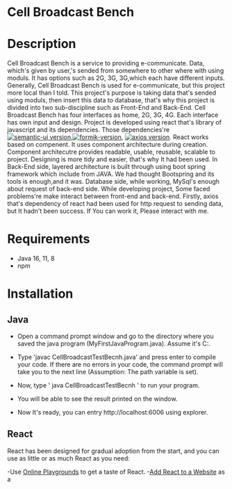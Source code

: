 # Cell Broadcast Bench

# Description
Cell Broadcast Bench is a service to providing e-communicate. Data, which's given by user,'s sended from somewhere to other where with using moduls.
It has options such as 2G, 3G, 3G,which each  have different inputs. Generally, Cell Broadcast Bench is used for e-communicate, but this project more local than I told.
This project's purpose is taking data that's sended using moduls, then insert this data to database, that's why this project is divided into two sub-discipline such as 
Front-End and Back-End. 
Cell Broadcast Bench has four interfaces as home, 2G, 3G, 4G. Each interface has own input and design. Project is developed using react that's library of javascript and its dependencies. Those dependencies're [![semantic-ui version](https://img.shields.io/cdnjs/v/semantic-ui.svg)](https://cdnjs.com/libraries/semantic-ui/),[![formik-version](https://badge.fury.io/js/formik.svg)](https://badge.fury.io/js/formik), [![axios version](https://badge.fury.io/js/axios.svg)](https://badge.fury.io/js/axios). React works based on compenent. It uses component architecture during creation. Component architecutre provides readable, usable, reusable, scalable to project. Designing is more tidy and easier, that's why It had been used.
In Back-End side, layered architecture is built through using boot spring framework which include from JAVA. We had thought Bootspring and its tools is enough,and it was. 
Database side, while working, MySql's enough about request of back-end side.
While developing project, Some faced problems're make interact between front-end and back-end. Firstly, axios that's dependency of react had been used for http request to sending data, but It hadn't been success. If You can work it, Please interact with me.

# Requirements
- Java 16, 11, 8
- npm

# Installation

## Java
- Open a command prompt window and go to the directory where you saved the java program (MyFirstJavaProgram.java). Assume it's C:\.

- Type 'javac CellBroadcastTestBecnh.java' and press enter to compile your code. If there are no errors in your code, the command prompt will take you to the next line (Assumption: The path variable is set).

- Now, type ' java CellBroadcastTestBecnh ' to run your program.

- You will be able to see the result printed on the window.
- Now It's ready, you can entry http://localhost:6006  using explorer. 

## React
React has been designed for gradual adoption from the start, and you can use as little or as much React as you need:

-Use [Online Playgrounds](https://reactjs.org/docs/getting-started.html#online-playgrounds) to get a taste of React.
-[Add React to a Website](https://reactjs.org/docs/add-react-to-a-website.html) as a <script> tag in one minute.
-[Create a New React App](https://reactjs.org/docs/create-a-new-react-app.html) if you're looking for a powerful JavaScript toolchain.
  You can use React as a <script> tag from a [CDN](https://reactjs.org/docs/cdn-links.html), or as a react package on [npm](https://www.npmjs.com/package/react).
  
# Usage

# Credits

# License

# Conclusion
